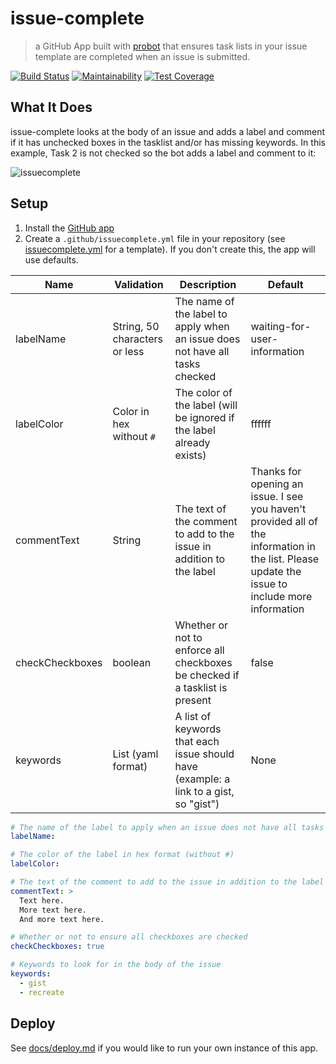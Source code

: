 # issue-complete

> a GitHub App built with [probot](https://github.com/probot/probot) that ensures task lists in your issue template are completed when an issue is submitted.

[![Build Status](https://travis-ci.com/stevenzeck/issue-complete.svg?branch=master)](https://travis-ci.com/stevenzeck/issue-complete) [![Maintainability](https://api.codeclimate.com/v1/badges/200de1d512b9aec78a17/maintainability)](https://codeclimate.com/github/stevenzeck/issue-complete/maintainability) [![Test Coverage](https://api.codeclimate.com/v1/badges/200de1d512b9aec78a17/test_coverage)](https://codeclimate.com/github/stevenzeck/issue-complete/test_coverage)

## What It Does

issue-complete looks at the body of an issue and adds a label and comment if it has unchecked boxes in the tasklist and/or has missing keywords. In this example, Task 2 is not checked so the bot adds a label and comment to it:

![issuecomplete](https://user-images.githubusercontent.com/8315038/37742479-cc18daaa-2d33-11e8-886e-6de63df96edd.png)

## Setup

1. Install the [GitHub app](https://github.com/apps/issue-complete)
2. Create a `.github/issuecomplete.yml` file in your repository (see [issuecomplete.yml](issuecomplete.yml) for a template). If you don't create this, the app will use defaults.

| Name | Validation | Description | Default |
| --- | --- | --- | --- |
| labelName | String, 50 characters or less | The name of the label to apply when an issue does not have all tasks checked | waiting-for-user-information |
| labelColor | Color in hex without `#` | The color of the label (will be ignored if the label already exists) | ffffff |
| commentText | String | The text of the comment to add to the issue in addition to the label | Thanks for opening an issue. I see you haven't provided all of the information in the list. Please update the issue to include more information |
| checkCheckboxes | boolean | Whether or not to enforce all checkboxes be checked if a tasklist is present | false |
| keywords | List (yaml format) | A list of keywords that each issue should have (example: a link to a gist, so "gist") | None |

```yaml
# The name of the label to apply when an issue does not have all tasks checked
labelName:

# The color of the label in hex format (without #)
labelColor:

# The text of the comment to add to the issue in addition to the label
commentText: >
  Text here.
  More text here.
  And more text here.

# Whether or not to ensure all checkboxes are checked
checkCheckboxes: true

# Keywords to look for in the body of the issue
keywords:
  - gist
  - recreate
```

## Deploy

See [docs/deploy.md](docs/deploy.md) if you would like to run your own instance of this app.
